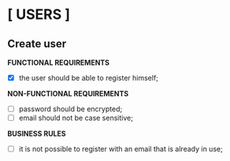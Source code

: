# [ USERS ]

## Create user

**FUNCTIONAL REQUIREMENTS**

- [x] the user should be able to register himself;

**NON-FUNCTIONAL REQUIREMENTS**

- [ ] password should be encrypted;
- [ ] email should not be case sensitive;

**BUSINESS RULES**

- [ ] it is not possible to register with an email that is already in use;
